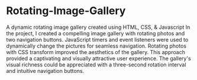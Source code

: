 # Rotating-Image-Gallery
A dynamic rotating image gallery created using HTML, CSS, &amp; Javascript
In the project, I created a compelling image gallery with rotating photos and two navigation buttons. JavaScript timers and event listeners were used to dynamically change the pictures for seamless navigation. Rotating photos with CSS transform improved the aesthetics of the gallery. This approach provided a captivating and visually attractive user experience. The gallery's visual richness could be appreciated with a three-second rotation interval and intuitive navigation buttons.
